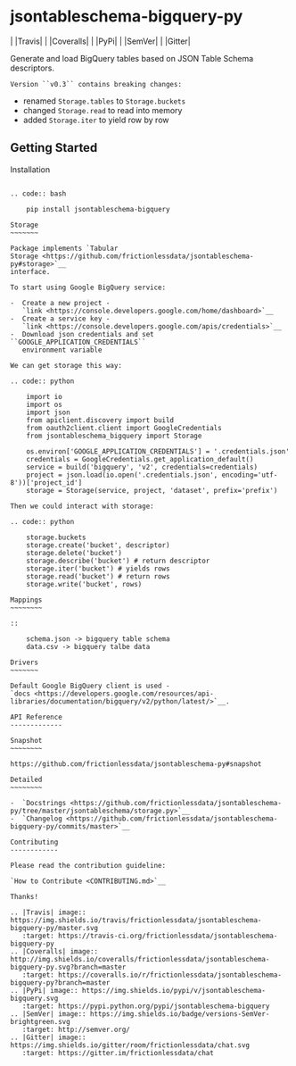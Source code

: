jsontableschema-bigquery-py
===========================

| |Travis|
| |Coveralls|
| |PyPi|
| |SemVer|
| |Gitter|

Generate and load BigQuery tables based on JSON Table Schema
descriptors.

    Version ``v0.3`` contains breaking changes:

-  renamed ``Storage.tables`` to ``Storage.buckets``
-  changed ``Storage.read`` to read into memory
-  added ``Storage.iter`` to yield row by row

Getting Started
---------------

Installation
~~~~~~~~~~~~

.. code:: bash

    pip install jsontableschema-bigquery

Storage
~~~~~~~

Package implements `Tabular
Storage <https://github.com/frictionlessdata/jsontableschema-py#storage>`__
interface.

To start using Google BigQuery service:

-  Create a new project -
   `link <https://console.developers.google.com/home/dashboard>`__
-  Create a service key -
   `link <https://console.developers.google.com/apis/credentials>`__
-  Download json credentials and set ``GOOGLE_APPLICATION_CREDENTIALS``
   environment variable

We can get storage this way:

.. code:: python

    import io
    import os
    import json
    from apiclient.discovery import build
    from oauth2client.client import GoogleCredentials
    from jsontableschema_bigquery import Storage

    os.environ['GOOGLE_APPLICATION_CREDENTIALS'] = '.credentials.json'
    credentials = GoogleCredentials.get_application_default()
    service = build('bigquery', 'v2', credentials=credentials)
    project = json.load(io.open('.credentials.json', encoding='utf-8'))['project_id']
    storage = Storage(service, project, 'dataset', prefix='prefix')

Then we could interact with storage:

.. code:: python

    storage.buckets
    storage.create('bucket', descriptor)
    storage.delete('bucket')
    storage.describe('bucket') # return descriptor
    storage.iter('bucket') # yields rows
    storage.read('bucket') # return rows
    storage.write('bucket', rows)

Mappings
~~~~~~~~

::

    schema.json -> bigquery table schema
    data.csv -> bigquery talbe data

Drivers
~~~~~~~

Default Google BigQuery client is used -
`docs <https://developers.google.com/resources/api-libraries/documentation/bigquery/v2/python/latest/>`__.

API Reference
-------------

Snapshot
~~~~~~~~

https://github.com/frictionlessdata/jsontableschema-py#snapshot

Detailed
~~~~~~~~

-  `Docstrings <https://github.com/frictionlessdata/jsontableschema-py/tree/master/jsontableschema/storage.py>`__
-  `Changelog <https://github.com/frictionlessdata/jsontableschema-bigquery-py/commits/master>`__

Contributing
------------

Please read the contribution guideline:

`How to Contribute <CONTRIBUTING.md>`__

Thanks!

.. |Travis| image:: https://img.shields.io/travis/frictionlessdata/jsontableschema-bigquery-py/master.svg
   :target: https://travis-ci.org/frictionlessdata/jsontableschema-bigquery-py
.. |Coveralls| image:: http://img.shields.io/coveralls/frictionlessdata/jsontableschema-bigquery-py.svg?branch=master
   :target: https://coveralls.io/r/frictionlessdata/jsontableschema-bigquery-py?branch=master
.. |PyPi| image:: https://img.shields.io/pypi/v/jsontableschema-bigquery.svg
   :target: https://pypi.python.org/pypi/jsontableschema-bigquery
.. |SemVer| image:: https://img.shields.io/badge/versions-SemVer-brightgreen.svg
   :target: http://semver.org/
.. |Gitter| image:: https://img.shields.io/gitter/room/frictionlessdata/chat.svg
   :target: https://gitter.im/frictionlessdata/chat
